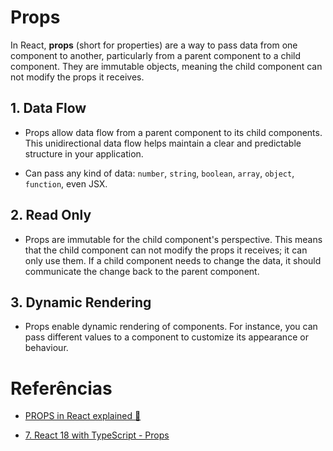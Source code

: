 # Props

In React, **props** (short for properties) are a way to pass data from one component to another, particularly from a parent component to a child component. They are immutable objects, meaning the child component can not modify the props it receives.

## 1. Data Flow

- Props allow data flow from a parent component to its child components. This unidirectional data flow helps maintain a clear and predictable structure in your application.

- Can pass any kind of data: `number`, `string`, `boolean`, `array`, `object`, `function`, even JSX.

## 2. Read Only

- Props are immutable for the child component's perspective. This means that the child component can not modify the props it receives; it can only use them. If a child component needs to change the data, it should communicate the change back to the parent component.

## 3. Dynamic Rendering

- Props enable dynamic rendering of components. For instance, you can pass different values to a component to customize its appearance or behaviour.

# Referências

- [PROPS in React explained 📧](https://youtu.be/uvEAvxWvwOs?si=mdN79wTLHq7qiskL)

- [7. React 18 with TypeScript - Props](https://youtu.be/pXgUCZJECo8?si=Z-Q3Nhr0l7LR8d6U)